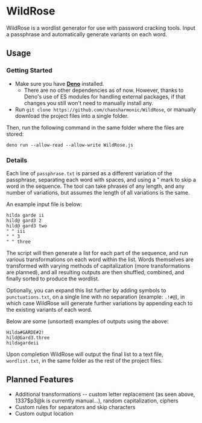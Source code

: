 # WildRose

WildRose is a wordlist generator for use with password cracking tools. Input a passphrase and automatically generate variants on each word.

## Usage

### Getting Started
* Make sure you have [**Deno**](https://deno.land) installed.
  * There are no other dependencies as of now. However, thanks to Deno's use of ES modules for handling external packages, if that changes you still won't need to manually install any.
* Run `git clone https://github.com/chaosharmonic/WildRose`, or manually download the project files into a single folder.

Then, run the following command in the same folder where the files are stored:

```
deno run --allow-read --allow-write WildRose.js
```

### Details
Each line of `passphrase.txt` is parsed as a different variation of the passphrase, separating each word with spaces, and using a " mark to skip a word in the sequence. The tool can take phrases of any length, and any number of variations, but assumes the length of all variations is the same.

An example input file is below:

```
hilda garde ii
hild@ gard3 2
hild@ gard3 two
" " iii
" " 3
" " three
```

The script will then generate a list for each part of the sequence, and run various transformations on each word within the list. Words themselves are transformed with varying methods of capitalization (more transformations are planned), and all resulting outputs are then shuffled, combined, and finally sorted to produce the wordlist.

Optionally, you can expand this list further by adding symbols to `punctuations.txt`, on a single line with no separation (example: `.!#@`), in  which case WildRose will generate further variations by appending each to the existing variants of each word.

Below are some (unsorted) examples of outputs using the above:

```
Hilda#GARDE#2!
hild@Gard3.three
hildagardeii
```

Upon completion WildRose will output the final list to a text file, `wordlist.txt`, in the same folder as the rest of the project files.

## Planned Features
* Additional transformations -- custom letter replacement (as seen above, 1337$p3@k is currently manual...), random capitalization, ciphers
* Custom rules for separators and skip characters
* Custom output location
